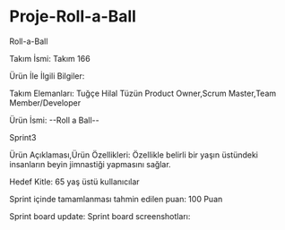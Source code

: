 # Proje-Roll-a-Ball
Roll-a-Ball

Takım İsmi:
Takım 166

Ürün İle İlgili Bilgiler:

Takım Elemanları:
Tuğçe Hilal Tüzün Product Owner,Scrum Master,Team Member/Developer

Ürün İsmi:
--Roll a Ball--

Sprint3

Ürün Açıklaması,Ürün Özellikleri:
Özellikle belirli bir yaşın üstündeki insanların beyin jimnastiği yapmasını sağlar.

Hedef Kitle:
65 yaş üstü  kullanıcılar



Sprint içinde tamamlanması tahmin edilen puan: 100 Puan







Sprint board update: Sprint board screenshotları:
